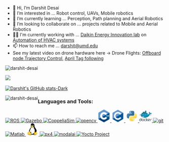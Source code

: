 - 👋 Hi, I’m Darshit Desai
- 👀 I’m interested in ... Robot control, UAVs, Mobile robotics
- 🌱 I’m currently learning ... Perception, Path planning and Aerial Robotics
- 💞️ I’m looking to collaborate on ... projects related to Mobile and Aerial Robotics
- 👨‍🔬 I'm currently working with ... <a href="https://ceee.umd.edu/daikinlab">Daikin Energy Innovation lab</a> on <a href = "https://ceee.umd.edu/about/roco">Automation of HVAC systems </a>
- 📫 How to reach me ... darshit@umd.edu
- See my latest video on drone hardware here -> Drone Flights: <a href="https://github.com/darshit-desai/Offboard-CPP-code-controlling-drones-motion-simulated-in-PX4-Software-in-the-loop-simulation#video-of-the-modified-offboard-node-running-on-m500-frame-with-modal-ai-voxl-board">Offboard node</a>,<a href="https://github.com/darshit-desai/Trajectory-control-of-Modal-AI-PX4-multicopter/tree/main#the-video-of-the-drone-field-test-is-shown-below">Trajectory Control</a>, <a href="https://github.com/darshit-desai/Drone-following-an-April-tag-marker/tree/main#flight-test-video">April Tag following</a>

<p align="left"> <img src="https://komarev.com/ghpvc/?username=darshit-desai&label=Profile%20views&color=0e75b6&style=flat" alt="darshit-desai" /> </p>

<a href="https://www.linkedin.com/in/darshit-desai-359375b3/"><img src="https://img.shields.io/badge/LinkedIn-0077B5?style=for-the-badge&logo=linkedin&logoColor=white"></a>

[![Darshit's GitHub stats-Dark](https://github-readme-stats.vercel.app/api?username=darshit-desai&show_icons=true&theme=radical#gh-dark-mode-only)](https://github.com/darshit-desai/github-readme-stats#gh-dark-mode-only)

<!-- <picture>
<source 
  srcset="https://github-readme-stats.vercel.app/api?username=darshit-desai&show_icons=true&theme=dark"
  media="(prefers-color-scheme: dark)"
/>
<source
  srcset="https://github-readme-stats.vercel.app/api?username=darshit-desai&show_icons=true"
  media="(prefers-color-scheme: dark), (prefers-color-scheme: dark)"
/>
<img src="https://github-readme-stats.vercel.app/api?username=darshit-desai&show_icons=true" />
</picture> -->

<p><img align="left" src="https://github-readme-stats-sigma-five.vercel.app/api/top-langs?username=darshit-desai&show_icons=true&locale=en&layout=compact" alt="darshit-desai" /></p>
<h3 align="left">Languages and Tools:</h3>
<p align="left"> 
<a href="https://www.ros.org/" target="_blank" rel="noreferrer"> <img align="bottom" src="https://upload.wikimedia.org/wikipedia/commons/b/bb/Ros_logo.svg" alt="ROS" width="70" height="40"/> </a> 
<a href="https://gazebosim.org/" target="_blank" rel="noreferrer"> <img align="bottom" src="https://classic.gazebosim.org/assets/logos/gazebo_vert_pos-faad8cc37ab336f850e549077ef5831e5098034532113b06328dfd70355fb8f7.svg" alt="Gazebo" width="60" height="50"/> </a> 
<a href="https://www.coppeliarobotics.com/" target="_blank" rel="noreferrer"> <img src="https://niryo.com/wp-content/uploads/2019/12/CoppeliaSim.png" alt="CoppeliaSim" width="40" height="40"/> </a> 
<a href="https://opencv.org/" target="_blank" rel="noreferrer"> <img src="https://www.vectorlogo.zone/logos/opencv/opencv-icon.svg" alt="opencv" width="40" height="40"/> </a>
<a href="https://www.w3schools.com/cpp/" target="_blank" rel="noreferrer"> <img src="https://raw.githubusercontent.com/devicons/devicon/master/icons/cplusplus/cplusplus-original.svg" alt="cplusplus" width="40" height="40"/> </a> 
<a href="https://www.cprogramming.com/" target="_blank" rel="noreferrer"> <img src="https://raw.githubusercontent.com/devicons/devicon/master/icons/c/c-original.svg" alt="c" width="40" height="40"/> </a> 
<a href="https://www.python.org" target="_blank" rel="noreferrer"> <img src="https://raw.githubusercontent.com/devicons/devicon/master/icons/python/python-original.svg" alt="python" width="40" height="40"/> </a>
<a href="https://www.docker.com/" target="_blank" rel="noreferrer"> <img src="https://raw.githubusercontent.com/devicons/devicon/master/icons/docker/docker-original-wordmark.svg" alt="docker" width="40" height="40"/> </a>
<a href="https://git-scm.com/" target="_blank" rel="noreferrer"> <img src="https://www.vectorlogo.zone/logos/git-scm/git-scm-icon.svg" alt="git" width="40" height="40"/> </a> 
<a href="https://www.mathworks.com/products/matlab.html" target="_blank" rel="noreferrer"> <img src="https://upload.wikimedia.org/wikipedia/commons/thumb/2/21/Matlab_Logo.png/667px-Matlab_Logo.png" alt="Matlab" width="40" height="40"/> </a> 
<a href="https://www.linux.org/" target="_blank" rel="noreferrer"> <img src="https://raw.githubusercontent.com/devicons/devicon/master/icons/linux/linux-original.svg" alt="linux" width="40" height="40"/> </a>
<a href="https://px4.io/" target="_blank" rel="noreferrer"> <img src="https://px4.io/wp-content/uploads/2020/03/PX4_logo_black_large_resized_compressed-compressor.png" alt="px4" width="40" height="40"/> </a>
<a href="https://docs.modalai.com/" target="_blank" rel="noreferrer"><img src="https://cdn.shopify.com/s/files/1/0101/1977/4259/files/ModalAI-logo-narrow-black_200x44.png?v=1613578686"alt="modalai" width="40" height="25"/> </a>
<a href="https://www.yoctoproject.org/"target="_blank" rel="noreferrer"><img src="https://user-images.githubusercontent.com/36150235/221133711-31179614-d478-4245-a483-3165f0348e23.png" alt="Yocto Project" width="60" height="40"/></a>
<!---
dmdarrow4597/dmdarrow4597 is a ✨ special ✨ repository because its `README.m![index]
d` (this file) appears on your GitHub profile.
You can click the Preview link to take a look at your changes.
--->
